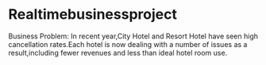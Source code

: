 # Realtimebusinessproject
  Business Problem:  In recent year,City Hotel and Resort Hotel have seen high cancellation rates.Each hotel is now dealing with a number of issues as a result,including fewer revenues and less than ideal hotel room use.
